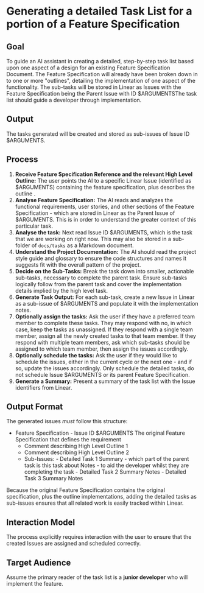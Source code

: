# Generating a detailed Task List for a portion of a Feature Specification

## Goal

To guide an AI assistant in creating a detailed, step-by-step task list based upon one aspect of a design for an existing Feature Specification Document. The Feature Specification will already have been broken down in to one or more "outlines", detailing the implementation of one aspect of the functionality. The sub-tasks will be stored in Linear as Issues with the Feature Specification being the Parent Issue with ID $ARGUMENTSThe task list should guide a developer through implementation.

## Output

The tasks generated will be created and stored as sub-issues of Issue ID $ARGUMENTS.  

## Process

1.  **Receive Feature Specification Reference and the relevant High Level Outline:** The user points the AI to a specific Linear Issue (identified as $ARGUMENTS) containing the feature specification, plus describes the outline .
2.  **Analyse Feature Specification:** The AI reads and analyzes the functional requirements, user stories, and other sections of the Feature Specification - which are stored in Linear as the Parent Issue of $ARGUMENTS.  This is in order to understand the greater context of this particular task.  
3.  **Analyse the task:**  Next read Issue ID $ARGUMENTS, which is the task that we are working on right now.  This may also be stored in a sub-folder of `docs/tasks` as a Markdown document.  
4.  **Understand the Project Documentation:** The AI should read the project style guide and glossary to ensure the code structures and names it suggests fit with the overall pattern of the project.  
6.  **Decide on the Sub-Tasks:** Break the task down into smaller, actionable sub-tasks, necessary to complete the parent task. Ensure sub-tasks logically follow from the parent task and cover the implementation details implied by the high level task.
7.  **Generate Task Output:** For each sub-task, create a new Issue in Linear as a sub-issue of $ARGUMENTS and populate it with the implementation notes.  
8.  **Optionally assign the tasks:** Ask the user if they have a preferred team member to complete these tasks.  They may respond with no, in which case, keep the tasks as unassigned.  If they respond with a single team member, assign all the newly created tasks to that team member.  If they respond with multiple team members, ask which sub-tasks should be assigned to which team member, then assign the issues accordingly.  
9.  **Optionally schedule the tasks:** Ask the user if they would like to schedule the issues, either in the current cycle or the next one - and if so, update the issues accordingly.  Only schedule the detailed tasks, do not schedule Issue $ARGUMENTS or its parent Feature Specification.  
8.  **Generate a Summary:** Present a summary of the task list with the Issue identifiers from Linear.  

## Output Format

The generated issues _must_ follow this structure:

- Feature Specification - Issue ID $ARGUMENTS
  The original Feature Specification that defines the requirement
  - Comment describing High Level Outline 1
  - Comment describing High Level Outline 2
  - Sub-Issues:
		- Detailed Task 1
			Summary - which part of the parent task is this task about
			Notes - to aid the developer whilst they are completing the task
		- Detailed Task 2
			Summary
			Notes
		- Detailed Task 3
			Summary
			Notes

Because the original Feature Specification contains the original specification, plus the outline implementations, adding the detailed tasks as sub-issues ensures that all related work is easily tracked within Linear.  
    
## Interaction Model

The process explicitly requires interaction with the user to ensure that the created Issues are assigned and scheduled correctly.  

## Target Audience

Assume the primary reader of the task list is a **junior developer** who will implement the feature.
